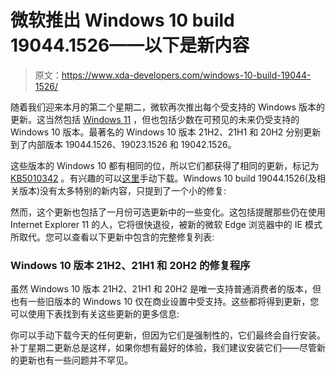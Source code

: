 # 微软推出 Windows 10 build 19044.1526——以下是新内容

> 原文：<https://www.xda-developers.com/windows-10-build-19044-1526/>

随着我们迎来本月的第二个星期二，微软再次推出每个受支持的 Windows 版本的更新。这当然包括 [Windows 11](https://www.xda-developers.com/windows-11-patch-tuesday-february-2022/) ，但也包括少数在可预见的未来仍受支持的 Windows 10 版本。最著名的 Windows 10 版本 21H2、21H1 和 20H2 分别更新到了内部版本 19044.1526、19023.1526 和 19042.1526。

这些版本的 Windows 10 都有相同的位，所以它们都获得了相同的更新，标记为 [KB5010342](https://support.microsoft.com/en-us/topic/february-8-2022-kb5010342-os-builds-19042-1526-19043-1526-and-19044-1526-bd5c4434-bec4-42e9-991d-5810d4ec52d9) 。有兴趣的可以[这里](https://www.catalog.update.microsoft.com/Search.aspx?q=KB5010342)手动下载。Windows 10 build 19044.1526(及相关版本)没有太多特别的新内容，只提到了一个小的修复:

然而，这个更新也包括了一月份可选更新中的一些变化。这包括提醒那些仍在使用 Internet Explorer 11 的人，它将很快退役，被新的微软 Edge 浏览器中的 IE 模式所取代。您可以查看以下更新中包含的完整修复列表:

### Windows 10 版本 21H2、21H1 和 20H2 的修复程序

虽然 Windows 10 版本 21H2、21H1 和 20H2 是唯一支持普通消费者的版本，但也有一些旧版本的 Windows 10 仅在商业设置中受支持。这些都将得到更新，您可以使用下表找到有关这些更新的更多信息:

你可以手动下载今天的任何更新，但因为它们是强制性的，它们最终会自行安装。补丁星期二更新总是这样，如果你想有最好的体验，我们建议安装它们——尽管新的更新也有一些问题并不罕见。